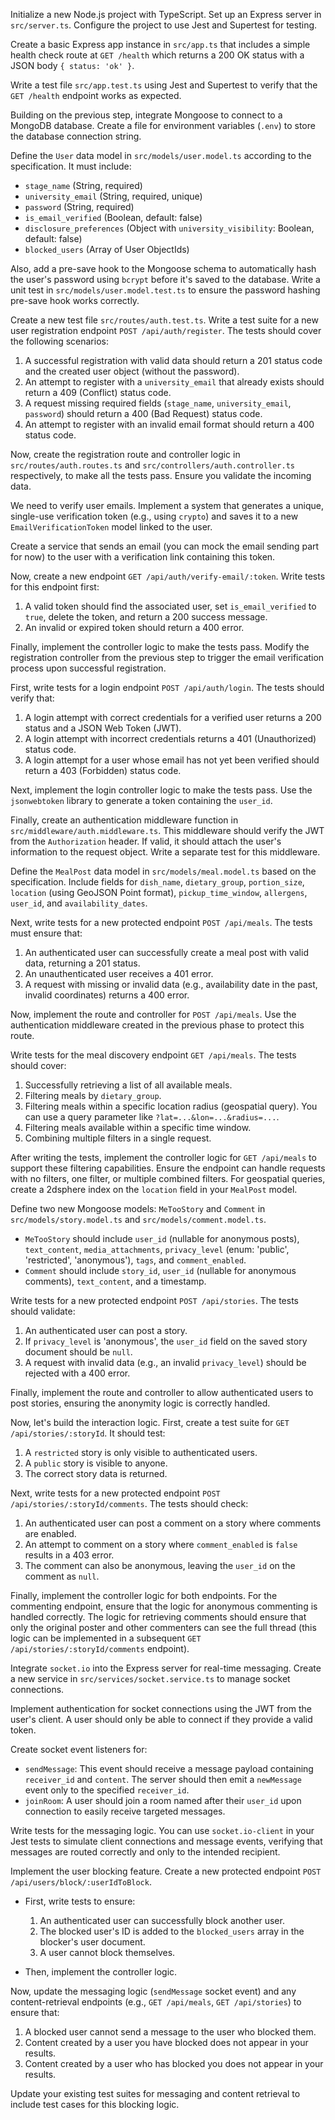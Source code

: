 Initialize a new Node.js project with TypeScript. Set up an Express server in `src/server.ts`. Configure the project to use Jest and Supertest for testing.

Create a basic Express app instance in `src/app.ts` that includes a simple health check route at `GET /health` which returns a 200 OK status with a JSON body `{ status: 'ok' }`.

Write a test file `src/app.test.ts` using Jest and Supertest to verify that the `GET /health` endpoint works as expected.

Building on the previous step, integrate Mongoose to connect to a MongoDB database. Create a file for environment variables (`.env`) to store the database connection string.

Define the `User` data model in `src/models/user.model.ts` according to the specification. It must include:
- `stage_name` (String, required)
- `university_email` (String, required, unique)
- `password` (String, required)
- `is_email_verified` (Boolean, default: false)
- `disclosure_preferences` (Object with `university_visibility`: Boolean, default: false)
- `blocked_users` (Array of User ObjectIds)

Also, add a pre-save hook to the Mongoose schema to automatically hash the user's password using `bcrypt` before it's saved to the database. Write a unit test in `src/models/user.model.test.ts` to ensure the password hashing pre-save hook works correctly.

Create a new test file `src/routes/auth.test.ts`. Write a test suite for a new user registration endpoint `POST /api/auth/register`. The tests should cover the following scenarios:
1.  A successful registration with valid data should return a 201 status code and the created user object (without the password).
2.  An attempt to register with a `university_email` that already exists should return a 409 (Conflict) status code.
3.  A request missing required fields (`stage_name`, `university_email`, `password`) should return a 400 (Bad Request) status code.
4.  An attempt to register with an invalid email format should return a 400 status code.

Now, create the registration route and controller logic in `src/routes/auth.routes.ts` and `src/controllers/auth.controller.ts` respectively, to make all the tests pass. Ensure you validate the incoming data.

We need to verify user emails. Implement a system that generates a unique, single-use verification token (e.g., using `crypto`) and saves it to a new `EmailVerificationToken` model linked to the user.

Create a service that sends an email (you can mock the email sending part for now) to the user with a verification link containing this token.

Now, create a new endpoint `GET /api/auth/verify-email/:token`. Write tests for this endpoint first:
1. A valid token should find the associated user, set `is_email_verified` to `true`, delete the token, and return a 200 success message.
2. An invalid or expired token should return a 400 error.

Finally, implement the controller logic to make the tests pass. Modify the registration controller from the previous step to trigger the email verification process upon successful registration.

First, write tests for a login endpoint `POST /api/auth/login`. The tests should verify that:
1.  A login attempt with correct credentials for a verified user returns a 200 status and a JSON Web Token (JWT).
2.  A login attempt with incorrect credentials returns a 401 (Unauthorized) status code.
3.  A login attempt for a user whose email has not yet been verified should return a 403 (Forbidden) status code.

Next, implement the login controller logic to make the tests pass. Use the `jsonwebtoken` library to generate a token containing the `user_id`.

Finally, create an authentication middleware function in `src/middleware/auth.middleware.ts`. This middleware should verify the JWT from the `Authorization` header. If valid, it should attach the user's information to the request object. Write a separate test for this middleware.

Define the `MealPost` data model in `src/models/meal.model.ts` based on the specification. Include fields for `dish_name`, `dietary_group`, `portion_size`, `location` (using GeoJSON Point format), `pickup_time_window`, `allergens`, `user_id`, and `availability_dates`.

Next, write tests for a new protected endpoint `POST /api/meals`. The tests must ensure that:
1. An authenticated user can successfully create a meal post with valid data, returning a 201 status.
2. An unauthenticated user receives a 401 error.
3. A request with missing or invalid data (e.g., availability date in the past, invalid coordinates) returns a 400 error.

Now, implement the route and controller for `POST /api/meals`. Use the authentication middleware created in the previous phase to protect this route.

Write tests for the meal discovery endpoint `GET /api/meals`. The tests should cover:
1. Successfully retrieving a list of all available meals.
2. Filtering meals by `dietary_group`.
3. Filtering meals within a specific location radius (geospatial query). You can use a query parameter like `?lat=...&lon=...&radius=...`.
4. Filtering meals available within a specific time window.
5. Combining multiple filters in a single request.

After writing the tests, implement the controller logic for `GET /api/meals` to support these filtering capabilities. Ensure the endpoint can handle requests with no filters, one filter, or multiple combined filters. For geospatial queries, create a 2dsphere index on the `location` field in your `MealPost` model.

Define two new Mongoose models: `MeTooStory` and `Comment` in `src/models/story.model.ts` and `src/models/comment.model.ts`.
- `MeTooStory` should include `user_id` (nullable for anonymous posts), `text_content`, `media_attachments`, `privacy_level` (enum: 'public', 'restricted', 'anonymous'), `tags`, and `comment_enabled`.
- `Comment` should include `story_id`, `user_id` (nullable for anonymous comments), `text_content`, and a timestamp.

Write tests for a new protected endpoint `POST /api/stories`. The tests should validate:
1. An authenticated user can post a story.
2. If `privacy_level` is 'anonymous', the `user_id` field on the saved story document should be `null`.
3. A request with invalid data (e.g., an invalid `privacy_level`) should be rejected with a 400 error.

Finally, implement the route and controller to allow authenticated users to post stories, ensuring the anonymity logic is correctly handled.

Now, let's build the interaction logic. First, create a test suite for `GET /api/stories/:storyId`. It should test:
1.  A `restricted` story is only visible to authenticated users.
2.  A `public` story is visible to anyone.
3.  The correct story data is returned.

Next, write tests for a new protected endpoint `POST /api/stories/:storyId/comments`. The tests should check:
1.  An authenticated user can post a comment on a story where comments are enabled.
2.  An attempt to comment on a story where `comment_enabled` is `false` results in a 403 error.
3.  The comment can also be anonymous, leaving the `user_id` on the comment as `null`.

Finally, implement the controller logic for both endpoints. For the commenting endpoint, ensure that the logic for anonymous commenting is handled correctly. The logic for retrieving comments should ensure that only the original poster and other commenters can see the full thread (this logic can be implemented in a subsequent `GET /api/stories/:storyId/comments` endpoint).

Integrate `socket.io` into the Express server for real-time messaging. Create a new service in `src/services/socket.service.ts` to manage socket connections.

Implement authentication for socket connections using the JWT from the user's client. A user should only be able to connect if they provide a valid token.

Create socket event listeners for:
- `sendMessage`: This event should receive a message payload containing `receiver_id` and `content`. The server should then emit a `newMessage` event only to the specified `receiver_id`.
- `joinRoom`: A user should join a room named after their `user_id` upon connection to easily receive targeted messages.

Write tests for the messaging logic. You can use `socket.io-client` in your Jest tests to simulate client connections and message events, verifying that messages are routed correctly and only to the intended recipient.

Implement the user blocking feature. Create a new protected endpoint `POST /api/users/block/:userIdToBlock`.
- First, write tests to ensure:
  1. An authenticated user can successfully block another user.
  2. The blocked user's ID is added to the `blocked_users` array in the blocker's user document.
  3. A user cannot block themselves.

- Then, implement the controller logic.

Now, update the messaging logic (`sendMessage` socket event) and any content-retrieval endpoints (e.g., `GET /api/meals`, `GET /api/stories`) to ensure that:
1. A blocked user cannot send a message to the user who blocked them.
2. Content created by a user you have blocked does not appear in your results.
3. Content created by a user who has blocked you does not appear in your results.

Update your existing test suites for messaging and content retrieval to include test cases for this blocking logic.
